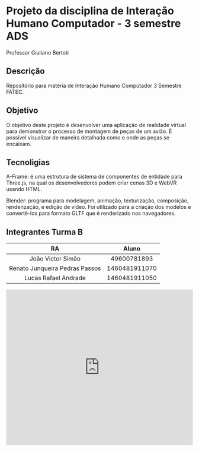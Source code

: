 # Projeto da disciplina de Interação Humano Computador - 3 semestre ADS
Professor Giuliano Bertoti

## Descrição
Repositório para matéria de Interação Humano Computador 3 Semestre FATEC.

## Objetivo
O objetivo deste projeto é desenvolver uma aplicação de realidade virtual para demonstrar o processo de montagem de peças de um avião. É possível visualizar de maneira detalhada como e onde as peças se encaixam.

## Tecnoligias
A-Frame: é uma estrutura de sistema de componentes de entidade para Three.js, na qual os desenvolvedores podem criar cenas 3D e WebVR usando HTML.

Blender: programa para modelagem, animação, texturização, composição, renderização, e edição de vídeo. Foi utilizado para a criação dos modelos e convertê-los para formato GLTF que é renderizado nos navegadores.


## Integrantes Turma B
|RA|Aluno|
|:-----------:|:-----------------:|
|João Victor Simão|49600781893| 
|Renato Junqueira Pedras Passos|1460481911070|
|Lucas Rafael Andrade|1460481911050|


<!-- Copy and Paste Me -->
<div class="glitch-embed-wrap" style="height: 420px; width: 100%;">
  <iframe
    src="https://glitch.com/embed/#!/embed/light-boiling-duck?path=.glitch-assets&previewSize=100"
    title="light-boiling-duck on Glitch"
    allow="geolocation; microphone; camera; midi; vr; encrypted-media"
    style="height: 100%; width: 100%; border: 0;">
  </iframe>
</div>
